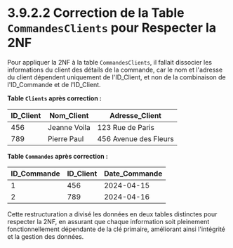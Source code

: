 # 3.9.2.2 Correction de la Table `CommandesClients` pour Respecter la 2NF

Pour appliquer la 2NF à la table `CommandesClients`, il fallait dissocier les informations du client des détails de la commande, car le nom et l'adresse du client dépendent uniquement de l'ID_Client, et non de la combinaison de l'ID_Commande et de l'ID_Client.

**Table `Clients` après correction :**

| ID_Client | Nom_Client   | Adresse_Client        |
| --------- | ------------ | --------------------- |
| 456       | Jeanne Voila | 123 Rue de Paris      |
| 789       | Pierre Paul  | 456 Avenue des Fleurs |

**Table `Commandes` après correction :**

| ID_Commande | ID_Client | Date_Commande |
| ----------- | --------- | ------------- |
| 1           | 456       | 2024-04-15    |
| 2           | 789       | 2024-04-16    |

Cette restructuration a divisé les données en deux tables distinctes pour respecter la 2NF, en assurant que chaque information soit pleinement fonctionnellement dépendante de la clé primaire, améliorant ainsi l'intégrité et la gestion des données.